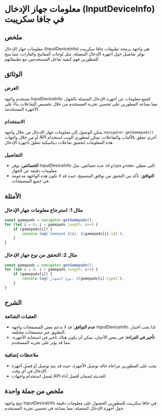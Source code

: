 <!--
Meta Description: # معلومات جهاز الإدخال (InputDeviceInfo) في جافا سكريبت ## ملخص معلومات جهاز الإدخال (InputDeviceInfo) هي واجهة برمجة تطبيقات جافا سكريبت توفر تفاصيل ...
Meta Keywords: الإدخال, gamepads, معلومات, inputdeviceinfo, جهاز
-->

# معلومات جهاز الإدخال (InputDeviceInfo) في جافا سكريبت

## ملخص
معلومات جهاز الإدخال (InputDeviceInfo) هي واجهة برمجة تطبيقات جافا سكريبت توفر تفاصيل حول أجهزة الإدخال المتصلة، مثل لوحات المفاتيح والفأرات، مما يتيح للمطورين فهم كيفية تفاعل المستخدمين مع تطبيقاتهم.

## الوثائق
### الغرض
تستخدم واجهة InputDeviceInfo لجمع معلومات عن أجهزة الإدخال المتصلة بالجهاز، مما يساعد المطورين على تحسين تجربة المستخدم من خلال تخصيص التفاعلات بناءً على الأجهزة المستخدمة.

### الاستخدام
يمكن الوصول إلى معلومات جهاز الإدخال من خلال واجهة `navigator.getGamepads()` أو من خلال واجهات API أخرى تتعلق بالألعاب والتفاعلات. يمكن لمطوري الويب استخدام هذه المعلومات لتحقيق تفاعلات ديناميكية تتعلق بأجهزة الإدخال.

### التفاصيل
- **الخصائص**: توفر InputDeviceInfo عدة خصائص، مثل `id` و`type` و`name`، التي تعطي معلومات دقيقة عن الجهاز.
- **التوافق**: تأكد من التحقق من توافق المتصفح، حيث قد لا تكون هذه الواجهة مدعومة في جميع المتصفحات.

## الأمثلة
### مثال 1: استرجاع معلومات جهاز الإدخال
```javascript
const gamepads = navigator.getGamepads();
for (let i = 0; i < gamepads.length; i++) {
    if (gamepads[i]) {
        console.log(`Gamepad ${i}: ${gamepads[i].id}`);
    }
}
```

### مثال 2: التحقق من نوع جهاز الإدخال
```javascript
const gamepads = navigator.getGamepads();
for (let i = 0; i < gamepads.length; i++) {
    if (gamepads[i]) {
        console.log(`نوع الجهاز: ${gamepads[i].type}`);
    }
}
```

## الشرح
### العقبات الشائعة
- **عدم التوافق**: قد لا تدعم بعض المتصفحات واجهة InputDeviceInfo، لذا يجب اختبار التطبيق عبر متصفحات مختلفة.
- **تأخير في القراءة**: في بعض الأحيان، يمكن أن يكون هناك تأخير في استجابة الأجهزة، مما قد يؤثر على تجربة المستخدم.

### ملاحظات إضافية
- يجب على المطورين مراعاة حالة توصيل الأجهزة، حيث قد يتم توصيل أو فصل أجهزة الإدخال في أي وقت.
- يُفضل استخدام واجهات API الحديثة لضمان أفضل أداء.

## ملخص من جملة واحدة
تتيح واجهة InputDeviceInfo في جافا سكريبت للمطورين الحصول على معلومات دقيقة حول أجهزة الإدخال المتصلة، مما يساعد في تحسين تجربة المستخدم.